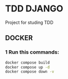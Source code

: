 # TDD DJANGO
Project for studing TDD

## DOCKER
### 1 Run this commands:
```bash
docker compose build
docker compose up -d
docker compose down -v
```
